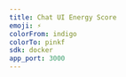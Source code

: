 ```yaml
---
title: Chat UI Energy Score
emoji: ⚡
colorFrom: indigo
colorTo: pinkf
sdk: docker
app_port: 3000
---
```

